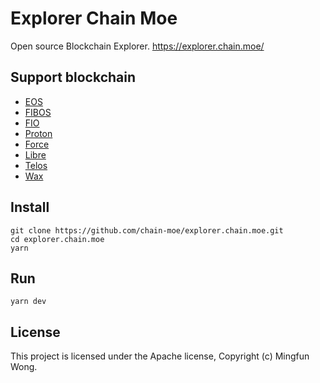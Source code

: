 # Explorer Chain Moe

Open source Blockchain Explorer.
https://explorer.chain.moe/

## Support blockchain

- [EOS](https://explorer.chain.moe/eos/)
- [FIBOS](https://explorer.chain.moe/fo/)
- [FIO](https://explorer.chain.moe/fio/)
- [Proton](https://explorer.chain.moe/proton/)
- [Force](https://explorer.chain.moe/force/)
- [Libre](https://explorer.chain.moe/libre/)
- [Telos](https://explorer.chain.moe/telos/)
- [Wax](https://explorer.chain.moe/wax/)

## Install

```
git clone https://github.com/chain-moe/explorer.chain.moe.git
cd explorer.chain.moe
yarn
```

## Run

```
yarn dev
```

## License

This project is licensed under the Apache license, Copyright (c) Mingfun Wong.
